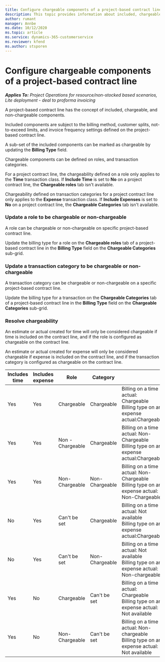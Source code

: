 ```yaml
---
title: Configure chargeable components of a project-based contract line
description: This topic provides information about included, chargeable, and non-chargeable components on contract lines.
author: rumant
manager: Annbe
ms.date: 10/12/2020
ms.topic: article
ms.service: dynamics-365-customerservice
ms.reviewer: kfend 
ms.author: stsporen
---
```


# Configure chargeable components of a project-based contract line

_**Applies To:** Project Operations for resource/non-stocked based scenarios, Lite deployment - deal to proforma invoicing_

A project-based contract line has the concept of included, chargeable, and non-chargeable components.

Included components are subject to the billing method, customer splits, not-to-exceed limits, and invoice frequency settings defined on the project-based contract line.

A sub-set of the included components can be marked as chargeable by updating the **Billing Type** field.

Chargeable components can be defined on roles, and transaction categories.

For a project contract line, the chargeability defined on a role only applies to the **Time** transaction class. If **Include Time** is set to **No** on a project contract line, the **Chargeable roles** tab isn't available.

Chargeability defined on transaction categories for a project contract line only applies to the **Expense** transaction class. If **Include Expenses** is set to **No** on a project contract line, the **Chargeable Categories** tab isn't available.

### Update a role to be chargeable or non-chargeable

A role can be chargeable or non-chargeable on specific project-based contract line.

Update the billing type for a role on the **Chargeable roles** tab of a project-based contract line in the **Billing Type** field on the **Chargeable Categories** sub-grid.

### Update a transaction category to be chargeable or non-chargeable

A transaction category can be chargeable or non-chargeable on a specific project-based contract line.

Update the billing type for a transaction on the **Chargeable Categories** tab of a project-based contract line in the **Billing Type** field on the **Chargeable Categories** sub-grid.

### Resolve chargeability

An estimate or actual created for time will only be considered chargeable if time is included on the contract line, and if the role is configured as chargeable on the contract line.

An estimate or actual created for expense will only be considered chargeable if expense is included on the contract line, and if the transaction category is configured as chargeable on the contract line.

| Includes time | Includes expense | Role | Category | |
| --- | --- | --- | --- | --- |
| Yes | Yes | Chargeable | Chargeable | Billing on a time actual: Chargeable </br>Billing type on an expense actual:Chargeable |
| Yes | Yes | Non - Chargeable | Chargeable | Billing on a time actual: Non-Chargeable </br>Billing type on an expense actual:Chargeable |
| Yes | Yes | Non-Chargeable | Non-Chargeable | Billing on a time actual: Non-Chargeable </br>Billing type on an expense actual: Non-Chargeable |
| No | Yes | Can't be set | Chargeable | Billing on a time actual: Not available </br>Billing type on an expense actual:Chargeable |
| No | Yes | Can't be set | Non-Chargeable | Billing on a time actual: Not available </br>Billing type on an expense actual: Non-chargeable |
| Yes | No | Chargeable | Can't be set | Billing on a time actual: Chargeable </br>Billing type on an expense actual: Not available |
| Yes | No | Non-Chargeable | Can't be set | Billing on a time actual: Non-chargeable </br> Billing type on an expense actual: Not available |
